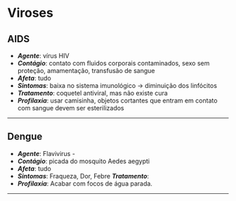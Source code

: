 # Viroses

## AIDS

* _**Agente**_: vírus HIV &#x20;
* _**Contágio**_: contato com fluidos corporais contaminados, sexo sem proteção, amamentação, transfusão de sangue&#x20;
* _**Afeta**_: tudo&#x20;
* _**Sintomas**_: baixa no sistema imunológico → diminuição dos linfócitos&#x20;
* _**Tratamento**_: coquetel antiviral, mas não existe cura&#x20;
* _**Profilaxia**_: usar camisinha, objetos cortantes que entram em contato com sangue devem ser esterilizados

***

## Dengue

* _**Agente**_: Flavivirus -
* _**Contágio**_: picada do mosquito Aedes aegypti&#x20;
* _**Afeta**_: tudo
* _**Sintomas**_: Fraqueza, Dor, Febre _**Tratamento**_:&#x20;
* _**Profilaxia**_: Acabar com focos de água parada.

***
